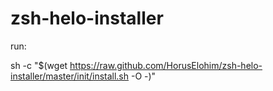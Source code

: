# zsh-helo-installer

run: 

sh -c "$(wget https://raw.github.com/HorusElohim/zsh-helo-installer/master/init/install.sh -O -)"


